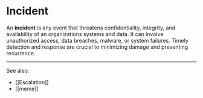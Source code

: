 
# Incident

An **incident** is any event that threatens confidentiality, integrity, and availability of an organizations systems and data. It can involve unauthorized access, data breaches, malware, or system failures. Timely detection and response are crucial to minimizing damage and preventing recurrence.

---

See also:

- [[Escalation]]
- [[meme]]

